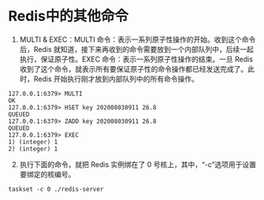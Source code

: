 # Redis中的其他命令

1. MULTI & EXEC：MULTI 命令：表示一系列原子性操作的开始。收到这个命令后，Redis 就知道，接下来再收到的命令需要放到一个内部队列中，后续一起执行，保证原子性。EXEC 命令：表示一系列原子性操作的结束。一旦 Redis 收到了这个命令，就表示所有要保证原子性的命令操作都已经发送完成了。此时，Redis 开始执行刚才放到内部队列中的所有命令操作。
```shell
127.0.0.1:6379> MULTI
OK
127.0.0.1:6379> HSET key 202008030911 26.8
QUEUED
127.0.0.1:6379> ZADD key 202008030911 26.8
QUEUED
127.0.0.1:6379> EXEC
1) (integer) 1
2) (integer) 1

```


2. 执行下面的命令，就把 Redis 实例绑在了 0 号核上，其中，“-c”选项用于设置要绑定的核编号。
```shell
taskset -c 0 ./redis-server
```